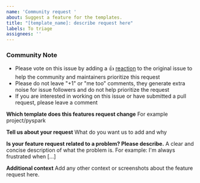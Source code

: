 ```yaml
---
name: 'Community request '
about: Suggest a feature for the templates.
title: "[template_name]: describe request here"
labels: To triage
assignees: ''
---
```


<!--- Please keep this note for the community --->

### Community Note

* Please vote on this issue by adding a 👍 [reaction](https://blog.github.com/2016-03-10-add-reactions-to-pull-requests-issues-and-comments/) to the original issue to help the community and maintainers prioritize this request
* Please do not leave "+1" or "me too" comments, they generate extra noise for issue followers and do not help prioritize the request
* If you are interested in working on this issue or have submitted a pull request, please leave a comment

<!--- Thank you for keeping this note for the community --->

**Which template does this features request change**
For example project/pyspark

**Tell us about your request**
What do you want us to add and why

**Is your feature request related to a problem? Please describe.**
A clear and concise description of what the problem is.
For example: I'm always frustrated when [...]

**Additional context**
Add any other context or screenshots about the feature request here.

